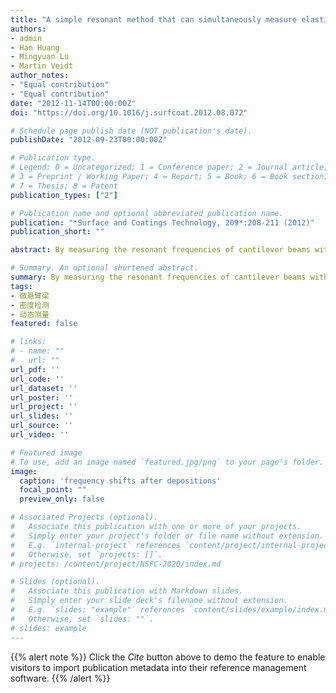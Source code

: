 ```yaml
---
title: "A simple resonant method that can simultaneously measure elastic modulus and density of thin films"
authors:
- admin
- Han Huang
- Mingyuan Lu
- Martin Veidt
author_notes:
- "Equal contribution"
- "Equal contribution"
date: "2012-11-14T00:00:00Z"
doi: "https://doi.org/10.1016/j.surfcoat.2012.08.072"

# Schedule page publish date (NOT publication's date).
publishDate: "2012-09-23T00:00:00Z"

# Publication type.
# Legend: 0 = Uncategorized; 1 = Conference paper; 2 = Journal article;
# 3 = Preprint / Working Paper; 4 = Report; 5 = Book; 6 = Book section;
# 7 = Thesis; 8 = Patent
publication_types: ["2"]

# Publication name and optional abbreviated publication name.
publication: "*Surface and Coatings Technology, 209*:208-211 (2012)"
publication_short: ""

abstract: By measuring the resonant frequencies of cantilever beams without and with thin films deposited and with the use of the Euler–Bernoulli beam theory, elastic modulus and density of thin films can be determined simultaneously. This simple resonant method was validated using a sputtered Ni film/Si substrate system. The elastic modulus of the Ni film obtained from this method was in excellent agreement with that measured by use of nanoindentation.

# Summary. An optional shortened abstract.
summary: By measuring the resonant frequencies of cantilever beams without and with thin films deposited and with the use of the Euler–Bernoulli beam theory, elastic modulus and density of thin films can be determined simultaneously. This simple resonant method was validated using a sputtered Ni film/Si substrate system. The elastic modulus of the Ni film obtained from this method was in excellent agreement with that measured by use of nanoindentation.
tags:
- 微悬臂梁
- 密度检测
- 动态测量
featured: false

# links:
# - name: ""
#   url: ""
url_pdf: ''
url_code: ''
url_dataset: ''
url_poster: ''
url_project: ''
url_slides: ''
url_source: ''
url_video: ''

# Featured image
# To use, add an image named `featured.jpg/png` to your page's folder. 
image:
  caption: 'frequency shifts after depositions'
  focal_point: ""
  preview_only: false

# Associated Projects (optional).
#   Associate this publication with one or more of your projects.
#   Simply enter your project's folder or file name without extension.
#   E.g. `internal-project` references `content/project/internal-project/index.md`.
#   Otherwise, set `projects: []`.
# projects: /content/project/NSFC-2020/index.md

# Slides (optional).
#   Associate this publication with Markdown slides.
#   Simply enter your slide deck's filename without extension.
#   E.g. `slides: "example"` references `content/slides/example/index.md`.
#   Otherwise, set `slides: ""`.
# slides: example
---
```


{{% alert note %}}
Click the *Cite* button above to demo the feature to enable visitors to import publication metadata into their reference management software.
{{% /alert %}}

